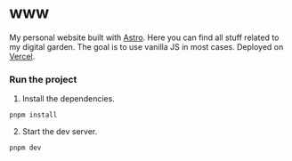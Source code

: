 # www

My personal website built with [Astro](https://astro.build). Here you can find all stuff related to my digital garden. The goal is to use vanilla JS in most cases. Deployed on [Vercel](https://vercel.com).

### Run the project

1. Install the dependencies.

```shell
pnpm install
```

2. Start the dev server.

```shell
pnpm dev
```
